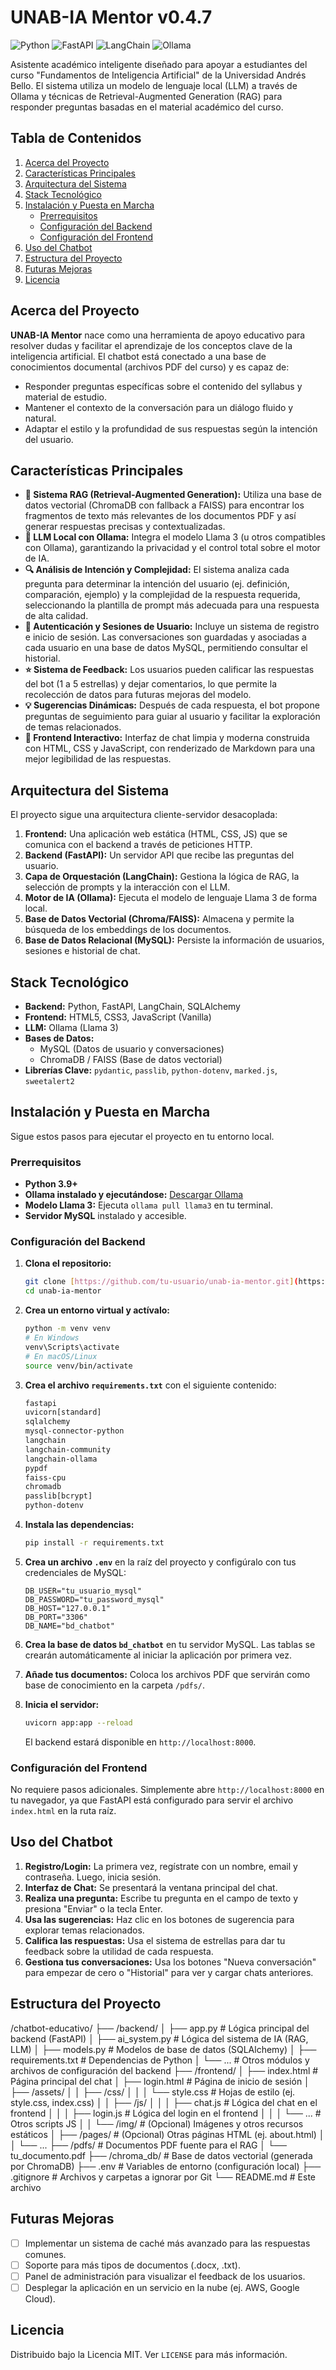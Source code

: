 # UNAB-IA Mentor v0.4.7

![Python](https://img.shields.io/badge/Python-3.9%2B-blue.svg) ![FastAPI](https://img.shields.io/badge/FastAPI-0.109-green.svg) ![LangChain](https://img.shields.io/badge/LangChain-Integrado-purple.svg) ![Ollama](https://img.shields.io/badge/Ollama-Llama%203-orange.svg)

Asistente académico inteligente diseñado para apoyar a estudiantes del curso "Fundamentos de Inteligencia Artificial" de la Universidad Andrés Bello. El sistema utiliza un modelo de lenguaje local (LLM) a través de Ollama y técnicas de Retrieval-Augmented Generation (RAG) para responder preguntas basadas en el material académico del curso.

## Tabla de Contenidos
1.  [Acerca del Proyecto](#acerca-del-proyecto)
2.  [Características Principales](#características-principales)
3.  [Arquitectura del Sistema](#arquitectura-del-sistema)
4.  [Stack Tecnológico](#stack-tecnológico)
5.  [Instalación y Puesta en Marcha](#instalación-y-puesta-en-marcha)
    * [Prerrequisitos](#prerrequisitos)
    * [Configuración del Backend](#configuración-del-backend)
    * [Configuración del Frontend](#configuración-del-frontend)
6.  [Uso del Chatbot](#uso-del-chatbot)
7.  [Estructura del Proyecto](#estructura-del-proyecto)
8.  [Futuras Mejoras](#futuras-mejoras)
9.  [Licencia](#licencia)

## Acerca del Proyecto

**UNAB-IA Mentor** nace como una herramienta de apoyo educativo para resolver dudas y facilitar el aprendizaje de los conceptos clave de la inteligencia artificial. El chatbot está conectado a una base de conocimientos documental (archivos PDF del curso) y es capaz de:
* Responder preguntas específicas sobre el contenido del syllabus y material de estudio.
* Mantener el contexto de la conversación para un diálogo fluido y natural.
* Adaptar el estilo y la profundidad de sus respuestas según la intención del usuario.

## Características Principales

* **🧠 Sistema RAG (Retrieval-Augmented Generation):** Utiliza una base de datos vectorial (ChromaDB con fallback a FAISS) para encontrar los fragmentos de texto más relevantes de los documentos PDF y así generar respuestas precisas y contextualizadas.
* **🤖 LLM Local con Ollama:** Integra el modelo Llama 3 (u otros compatibles con Ollama), garantizando la privacidad y el control total sobre el motor de IA.
* **🔍 Análisis de Intención y Complejidad:** El sistema analiza cada pregunta para determinar la intención del usuario (ej. definición, comparación, ejemplo) y la complejidad de la respuesta requerida, seleccionando la plantilla de prompt más adecuada para una respuesta de alta calidad.
* **🔐 Autenticación y Sesiones de Usuario:** Incluye un sistema de registro e inicio de sesión. Las conversaciones son guardadas y asociadas a cada usuario en una base de datos MySQL, permitiendo consultar el historial.
* **⭐️ Sistema de Feedback:** Los usuarios pueden calificar las respuestas del bot (1 a 5 estrellas) y dejar comentarios, lo que permite la recolección de datos para futuras mejoras del modelo.
* **💡 Sugerencias Dinámicas:** Después de cada respuesta, el bot propone preguntas de seguimiento para guiar al usuario y facilitar la exploración de temas relacionados.
* **🎨 Frontend Interactivo:** Interfaz de chat limpia y moderna construida con HTML, CSS y JavaScript, con renderizado de Markdown para una mejor legibilidad de las respuestas.

## Arquitectura del Sistema

El proyecto sigue una arquitectura cliente-servidor desacoplada:

1.  **Frontend:** Una aplicación web estática (HTML, CSS, JS) que se comunica con el backend a través de peticiones HTTP.
2.  **Backend (FastAPI):** Un servidor API que recibe las preguntas del usuario.
3.  **Capa de Orquestación (LangChain):** Gestiona la lógica de RAG, la selección de prompts y la interacción con el LLM.
4.  **Motor de IA (Ollama):** Ejecuta el modelo de lenguaje Llama 3 de forma local.
5.  **Base de Datos Vectorial (Chroma/FAISS):** Almacena y permite la búsqueda de los embeddings de los documentos.
6.  **Base de Datos Relacional (MySQL):** Persiste la información de usuarios, sesiones e historial de chat.

## Stack Tecnológico

* **Backend:** Python, FastAPI, LangChain, SQLAlchemy
* **Frontend:** HTML5, CSS3, JavaScript (Vanilla)
* **LLM:** Ollama (Llama 3)
* **Bases de Datos:**
    * MySQL (Datos de usuario y conversaciones)
    * ChromaDB / FAISS (Base de datos vectorial)
* **Librerías Clave:** `pydantic`, `passlib`, `python-dotenv`, `marked.js`, `sweetalert2`

## Instalación y Puesta en Marcha

Sigue estos pasos para ejecutar el proyecto en tu entorno local.

### Prerrequisitos

* **Python 3.9+**
* **Ollama instalado y ejecutándose:** [Descargar Ollama](https://ollama.com/)
* **Modelo Llama 3:** Ejecuta `ollama pull llama3` en tu terminal.
* **Servidor MySQL** instalado y accesible.

### Configuración del Backend

1.  **Clona el repositorio:**
    ```bash
    git clone [https://github.com/tu-usuario/unab-ia-mentor.git](https://github.com/tu-usuario/unab-ia-mentor.git)
    cd unab-ia-mentor
    ```

2.  **Crea un entorno virtual y actívalo:**
    ```bash
    python -m venv venv
    # En Windows
    venv\Scripts\activate
    # En macOS/Linux
    source venv/bin/activate
    ```

3.  **Crea el archivo `requirements.txt`** con el siguiente contenido:
    ```txt
    fastapi
    uvicorn[standard]
    sqlalchemy
    mysql-connector-python
    langchain
    langchain-community
    langchain-ollama
    pypdf
    faiss-cpu
    chromadb
    passlib[bcrypt]
    python-dotenv
    ```

4.  **Instala las dependencias:**
    ```bash
    pip install -r requirements.txt
    ```

5.  **Crea un archivo `.env`** en la raíz del proyecto y configúralo con tus credenciales de MySQL:
    ```env
    DB_USER="tu_usuario_mysql"
    DB_PASSWORD="tu_password_mysql"
    DB_HOST="127.0.0.1"
    DB_PORT="3306"
    DB_NAME="bd_chatbot"
    ```

6.  **Crea la base de datos `bd_chatbot`** en tu servidor MySQL. Las tablas se crearán automáticamente al iniciar la aplicación por primera vez.

7.  **Añade tus documentos:** Coloca los archivos PDF que servirán como base de conocimiento en la carpeta `/pdfs/`.

8.  **Inicia el servidor:**
    ```bash
    uvicorn app:app --reload
    ```
    El backend estará disponible en `http://localhost:8000`.

### Configuración del Frontend

No requiere pasos adicionales. Simplemente abre `http://localhost:8000` en tu navegador, ya que FastAPI está configurado para servir el archivo `index.html` en la ruta raíz.

## Uso del Chatbot

1.  **Registro/Login:** La primera vez, regístrate con un nombre, email y contraseña. Luego, inicia sesión.
2.  **Interfaz de Chat:** Se presentará la ventana principal del chat.
3.  **Realiza una pregunta:** Escribe tu pregunta en el campo de texto y presiona "Enviar" o la tecla Enter.
4.  **Usa las sugerencias:** Haz clic en los botones de sugerencia para explorar temas relacionados.
5.  **Califica las respuestas:** Usa el sistema de estrellas para dar tu feedback sobre la utilidad de cada respuesta.
6.  **Gestiona tus conversaciones:** Usa los botones "Nueva conversación" para empezar de cero o "Historial" para ver y cargar chats anteriores.

## Estructura del Proyecto
/chatbot-educativo/
├── /backend/
│   ├── app.py                     # Lógica principal del backend (FastAPI)
│   ├── ai_system.py               # Lógica del sistema de IA (RAG, LLM)
│   ├── models.py                  # Modelos de base de datos (SQLAlchemy)
│   ├── requirements.txt           # Dependencias de Python
│   └── ...                        # Otros módulos y archivos de configuración del backend
├── /frontend/
│   ├── index.html                 # Página principal del chat
│   ├── login.html                 # Página de inicio de sesión
│   ├── /assets/
│   │   ├── /css/
│   │   │   └── style.css          # Hojas de estilo (ej. style.css, index.css)
│   │   ├── /js/
│   │   │   ├── chat.js            # Lógica del chat en el frontend
│   │   │   ├── login.js           # Lógica del login en el frontend
│   │   │   └── ...                # Otros scripts JS
│   │   └── /img/                  # (Opcional) Imágenes y otros recursos estáticos
│   ├── /pages/                    # (Opcional) Otras páginas HTML (ej. about.html)
│   │   └── ...
├── /pdfs/                         # Documentos PDF fuente para el RAG
│   └── tu_documento.pdf
├── /chroma_db/                    # Base de datos vectorial (generada por ChromaDB)
├── .env                           # Variables de entorno (configuración local)
├── .gitignore                     # Archivos y carpetas a ignorar por Git
└── README.md                      # Este archivo


## Futuras Mejoras

- [ ] Implementar un sistema de caché más avanzado para las respuestas comunes.
- [ ] Soporte para más tipos de documentos (.docx, .txt).
- [ ] Panel de administración para visualizar el feedback de los usuarios.
- [ ] Desplegar la aplicación en un servicio en la nube (ej. AWS, Google Cloud).

## Licencia

Distribuido bajo la Licencia MIT. Ver `LICENSE` para más información.
